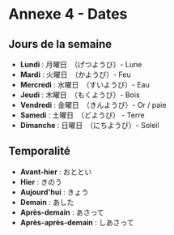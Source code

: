 # Annexe 4 - Dates
## Jours de la semaine

- **Lundi** : 月曜日　（げつようび）- Lune
- **Mardi** : 火曜日　（かようび）- Feu
- **Mercredi** : 水曜日　（すいようび）- Eau
- **Jeudi** : 木曜日　（もくようび）- Bois
- **Vendredi** : 金曜日　（きんようび）- Or / paie
- **Samedi** : 土曜日　（どようび） - Terre
- **Dimanche** : 日曜日　（にちようび）- Soleil

## Temporalité

- **Avant-hier** : おととい
- **Hier** : きのう
- **Aujourd'hui** : きょう
- **Demain** : あした
- **Après-demain** : あさって
- **Après-après-demain** : しあさって